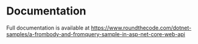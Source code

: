 # Documentation

Full documentation is available at https://www.roundthecode.com/dotnet-samples/a-frombody-and-fromquery-sample-in-asp-net-core-web-api
